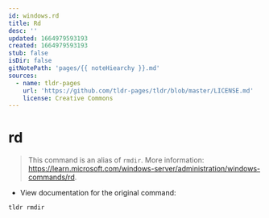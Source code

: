 ```yaml
---
id: windows.rd
title: Rd
desc: ''
updated: 1664979593193
created: 1664979593193
stub: false
isDir: false
gitNotePath: 'pages/{{ noteHiearchy }}.md'
sources:
  - name: tldr-pages
    url: 'https://github.com/tldr-pages/tldr/blob/master/LICENSE.md'
    license: Creative Commons
---
```

# rd

> This command is an alias of `rmdir`.
> More information: <https://learn.microsoft.com/windows-server/administration/windows-commands/rd>.

- View documentation for the original command:

`tldr rmdir`

